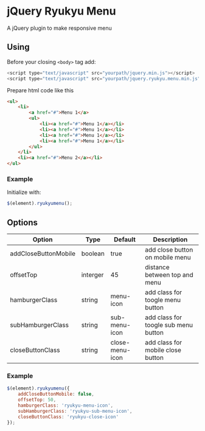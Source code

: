 # jQuery Ryukyu Menu
A jQuery plugin to make responsive menu
## Using
Before your closing ```<body>``` tag add:<br>
```JavaScript
<script type="text/javascript" src="yourpath/jquery.min.js"></script>
<script type="text/javascript" src="yourpath/jquery.ryukyu.menu.min.js"></script>
```
Prepare html code like this
```html
<ul>
	<li>
		<a href="#">Menu 1</a>
		<ul>
			<li><a href="#">Menu 1</a></li>
			<li><a href="#">Menu 1</a></li>
			<li><a href="#">Menu 1</a></li>
			<li><a href="#">Menu 1</a></li>
		</ul>
	</li>
	<li><a href="#">Menu 2</a></li>
</ul>
```
### Example
Initialize with:
```JavaScript
$(element).ryukyumenu();
```
## Options
| Option  |Type   | Default  | Description  |
|---|---|---|---|
| addCloseButtonMobile  | boolean  |true   | add close button on mobile menu  |
| offsetTop  | interger  | 45  | distance between top and menu  |
| hamburgerClass  | string  | menu-icon  | add class for toogle menu button  |
|subHamburgerClass|string|sub-menu-icon|add class for toogle sub menu button|
|closeButtonClass|string|close-menu-icon|add class for mobile close button|

### Example
```JavaScript
$(element).ryukyumenu({
	addCloseButtonMobile: false,
	offsetTop: 50,
	hamburgerClass: 'ryukyu-menu-icon',
	subHamburgerClass: 'ryukyu-sub-menu-icon',
	closeButtonClass: 'ryukyu-close-icon'
});
```
